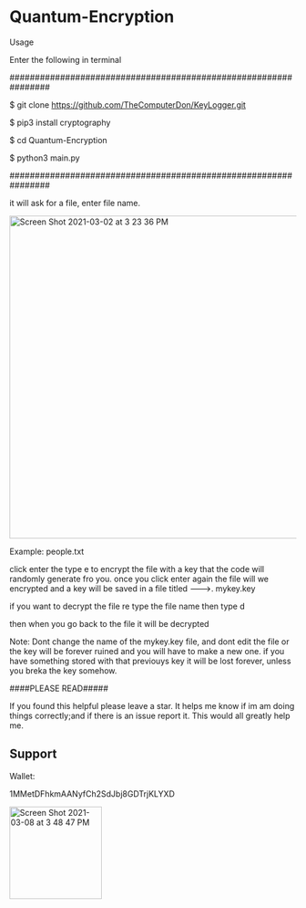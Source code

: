 
# Quantum-Encryption




Usage

Enter the following in terminal

################################################################


$ git clone https://github.com/TheComputerDon/KeyLogger.git

$ pip3 install cryptography

$ cd Quantum-Encryption

$ python3 main.py


################################################################


it will ask for a file, enter file name.

<img width="566" alt="Screen Shot 2021-03-02 at 3 23 36 PM" src="https://user-images.githubusercontent.com/43651169/109723683-abdc7100-7b6b-11eb-9a59-194e151faac6.png">

Example: people.txt


click enter the type e to encrypt the file with a key that the code will randomly generate fro you.
once you click enter again the file will we encrypted and a key will be saved in a file titled --->. mykey.key

if you want to decrypt the file re type the file name then type d



then when you go back to the file it will be decrypted


Note: Dont change the name of the mykey.key file, and dont edit the file or the key will be forever ruined and you will have to make a new one. if you have something 
stored with that previouys key it will be lost forever, unless you breka the key somehow.






####PLEASE READ#####

If you found this helpful please leave a star. It helps me know if im am doing things correctly;and if there is an issue report it. This would all greatly help me.



## Support 
Wallet:

1MMetDFhkmAANyfCh2SdJbj8GDTrjKLYXD

<img width="162" alt="Screen Shot 2021-03-08 at 3 48 47 PM" src="https://user-images.githubusercontent.com/43651169/110392189-c8722080-8025-11eb-8c89-7e86db05addb.png">
